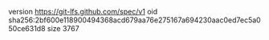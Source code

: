 version https://git-lfs.github.com/spec/v1
oid sha256:2bf600e118900494368acd679aa76e275167a694230aac0ed7ec5a050ce631d8
size 3767
